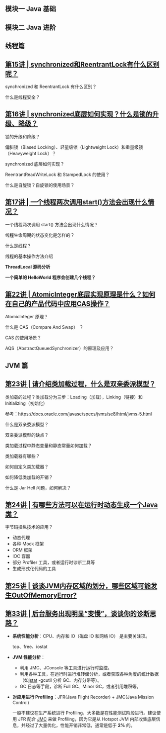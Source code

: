 ## 模块一 Java 基础

## 模块二 Java 进阶

## 线程篇

## [第15讲 | synchronized和ReentrantLock有什么区别呢？](https://time.geekbang.org/column/article/8799)

synchronized 和 ReentrantLock 有什么区别？

什么是线程安全？

## [第16讲 | synchronized底层如何实现？什么是锁的升级、降级？](https://time.geekbang.org/column/article/9042)

锁的升级和降级？

偏斜锁（Biased Locking）、轻量级锁（Lightweight Lock）和重量级锁（Heavyweight Lock）？

synchronized 底层如何实现？

ReentrantReadWriteLock 和 StampedLock 的使用？

什么是自旋锁？自旋锁的使用场景？

## [第17讲 | 一个线程两次调用start()方法会出现什么情况？](https://time.geekbang.org/column/article/9103)

一个线程两次调用 start() 方法会出现什么情况？

线程生命周期的状态变化是怎样的？

什么是线程？

线程的基本操作方法介绍

**ThreadLocal 源码分析**

**一个简单的 HelloWorld 程序会创建几个线程？**

## [第22讲 | AtomicInteger底层实现原理是什么？如何在自己的产品代码中应用CAS操作？](https://time.geekbang.org/column/article/9788)

AtomicInteger 原理？

什么是 CAS（Compare And Swap） ？

CAS 的使用场景？

AQS（AbstractQueuedSynchronizer）的原理及应用？

## JVM 篇

## [第23讲 | 请介绍类加载过程，什么是双亲委派模型？](https://time.geekbang.org/column/article/9946)

类加载的过程？类加载分为三步：Loading（加载），Linking（链接）和 Initializing（初始化）

参考：https://docs.oracle.com/javase/specs/jvms/se8/html/jvms-5.html

什么是双亲委派模型？

双亲委派模型的缺点？

类加载过程中静态变量和静态常量如何加载？

类加载器有哪些？

如何自定义类加载器？

如何降低类加载的开销？

什么是 Jar Hell 问题，如何解决？

## [第24讲 | 有哪些方法可以在运行时动态生成一个Java类？](https://time.geekbang.org/column/article/10076)

字节码操纵技术的应用？

- 动态代理
- 各种 Mock 框架
- ORM 框架
- IOC 容器
- 部分 Profiler 工具，或者运行时诊断工具等
- 生成形式化代码的工具

## [第25讲 | 谈谈JVM内存区域的划分，哪些区域可能发生OutOfMemoryError?](https://time.geekbang.org/column/article/10192)

## [第33讲 | 后台服务出现明显“变慢”，谈谈你的诊断思路？](https://time.geekbang.org/column/article/11651)

- **系统性能分析**：CPU、内存和 IO（磁盘 IO 和网络 IO） 是主要关注项。

  top、free、iostat

- **JVM 性能分析**：

  - 利用 JMC、JConsole 等工具进行运行时监控。
  - 利用各种工具，在运行时进行堆转储分析，或者获取各种角度的统计数据（如[jstat](https://docs.oracle.com/javase/7/docs/technotes/tools/share/jstat.html) -gcutil 分析 GC、内存分带等）。
  - GC 日志等手段，诊断 Full GC、Minor GC，或者引用堆积等。

- **对应用进行 Profiling**：JFR(Java Flight Recorder) + JMC(Java Mission Control)

  一般不建议在生产系统进行 Profiling，大多数是在性能测试阶段进行。建议使用 JFR 配合 [JMC](http://www.oracle.com/technetwork/java/javaseproducts/mission-control/java-mission-control-1998576.html) 来做 Profiling，因为它是从 Hotspot JVM 内部收集底层信息，并经过了大量优化，性能开销非常低，通常是低于 **2%** 的。

